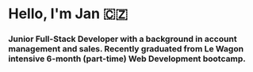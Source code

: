 <h1 align="left">Hello, I'm Jan 🇨🇿</h1>
<h3 align="left">Junior Full-Stack Developer with a background in account management and sales. Recently graduated from Le Wagon intensive 6-month (part-time) Web Development bootcamp.</h3>




<!--
**jkrejcik/jkrejcik** is a ✨ _special_ ✨ repository because its `README.md` (this file) appears on your GitHub profile.

Here are some ideas to get you started:

- 🔭 I’m currently working on ...
- 🌱 I’m currently learning ...
- 👯 I’m looking to collaborate on ...
- 🤔 I’m looking for help with ...
- 💬 Ask me about ...
- 📫 How to reach me: ...
- 😄 Pronouns: ...
- ⚡ Fun fact: ...
-->
